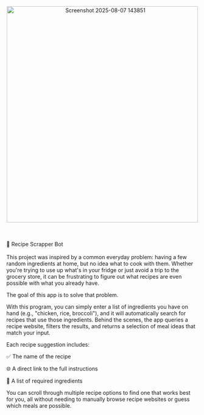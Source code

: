 <div align=center>
  <img width="502" height="566" alt="Screenshot 2025-08-07 143851" src="https://github.com/user-attachments/assets/5ad081c5-134e-4f73-bd94-86ece855749a" />
</div>
<br/><br/>

🍳 Recipe Scrapper Bot
<br/><br/>
This project was inspired by a common everyday problem: having a few random ingredients at home, but no idea what to cook with them. Whether you're trying to use up what's in your fridge or just avoid a trip to the grocery store, it can be frustrating to figure out what recipes are even possible with what you already have.

The goal of this app is to solve that problem.


With this program, you can simply enter a list of ingredients you have on hand (e.g., "chicken, rice, broccoli"), and it will automatically search for recipes that use those ingredients. Behind the scenes, the app queries a recipe website, filters the results, and returns a selection of meal ideas that match your input.

Each recipe suggestion includes:

✅ The name of the recipe

🌐 A direct link to the full instructions

🧂 A list of required ingredients

You can scroll through multiple recipe options to find one that works best for you, all without needing to manually browse recipe websites or guess which meals are possible.
